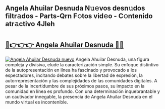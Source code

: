 ## Angela Ahuilar Desnuda N𝚞𝚎vos desn𝚞dos filtr𝚊dos - Parts-Qrn F𝚘tos vid𝚎o - C𝚘ntenido atr𝚊ctivo 4Jleh

# <h2><a href="http://mb0x8g.tromn.icu/?c=Angela+Ahuilar+Desnuda">🔗👉👉👉 Angela Ahuilar Desnuda 🔗🔗</a></h2>

[![Angela Ahuilar Desnuda nuevo](https://i.imgur.com/pEAQMta.gif)](http://mb0x8g.tromn.icu/?c=Angela+Ahuilar+Desnuda)
Angela Ahuilar Desnuda, una figura compleja y divisiva, elude la caracterización simple. Su enfoque distintivo de la autopresentación en línea ha fascinado y provocado a los espectadores, incitando debates sobre la libertad de expresión, la autorrepresentación y las complejidades de las comunidades digitales. A pesar de la incertidumbre de sus próximos pasos, su impacto en la comunidad en línea es profundo. Con una determinación inquebrantable y un cautivador innegable, la presencia de Angela Ahuilar Desnuda en el mundo virtual es incontenible.
